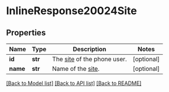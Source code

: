 # InlineResponse20024Site

## Properties
Name | Type | Description | Notes
------------ | ------------- | ------------- | -------------
**id** | **str** | The [site](https://support.zoom.us/hc/en-us/articles/360020809672) of the phone user. | [optional] 
**name** | **str** | Name of the [site](https://support.zoom.us/hc/en-us/articles/360020809672). | [optional] 

[[Back to Model list]](../README.md#documentation-for-models) [[Back to API list]](../README.md#documentation-for-api-endpoints) [[Back to README]](../README.md)

